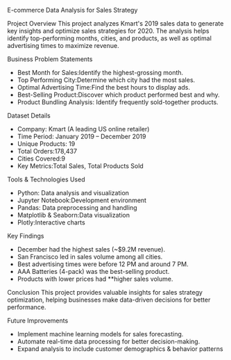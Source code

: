 E-commerce Data Analysis for Sales Strategy

Project Overview
This project analyzes Kmart's 2019 sales data to generate key insights and optimize sales strategies for 2020. The analysis helps identify top-performing months, cities, and products, as well as optimal advertising times to maximize revenue.

Business Problem Statements
- Best Month for Sales:Identify the highest-grossing month.
- Top Performing City:Determine which city had the most sales.
- Optimal Advertising Time:Find the best hours to display ads.
- Best-Selling Product:Discover which product performed best and why.
- Product Bundling Analysis: Identify frequently sold-together products.

 Dataset Details
- Company: Kmart (A leading US online retailer)
- Time Period: January 2019 – December 2019
- Unique Products: 19
- Total Orders:178,437
- Cities Covered:9
- Key Metrics:Total Sales, Total Products Sold

 Tools & Technologies Used
- Python: Data analysis and visualization
- Jupyter Notebook:Development environment
- Pandas: Data preprocessing and handling
- Matplotlib & Seaborn:Data visualization
- Plotly:Interactive charts

 Key Findings
- December had the highest sales (~$9.2M revenue).
- San Francisco led in sales volume among all cities.
- Best advertising times were before 12 PM and around 7 PM.
- AAA Batteries (4-pack) was the best-selling product.
- Products with lower prices had **higher sales volume.

Conclusion
This project provides valuable insights for sales strategy optimization, helping businesses make data-driven decisions for better performance.

Future Improvements
- Implement machine learning models  for sales forecasting.
- Automate real-time data processing for better decision-making.
- Expand analysis to include customer demographics & behavior patterns
